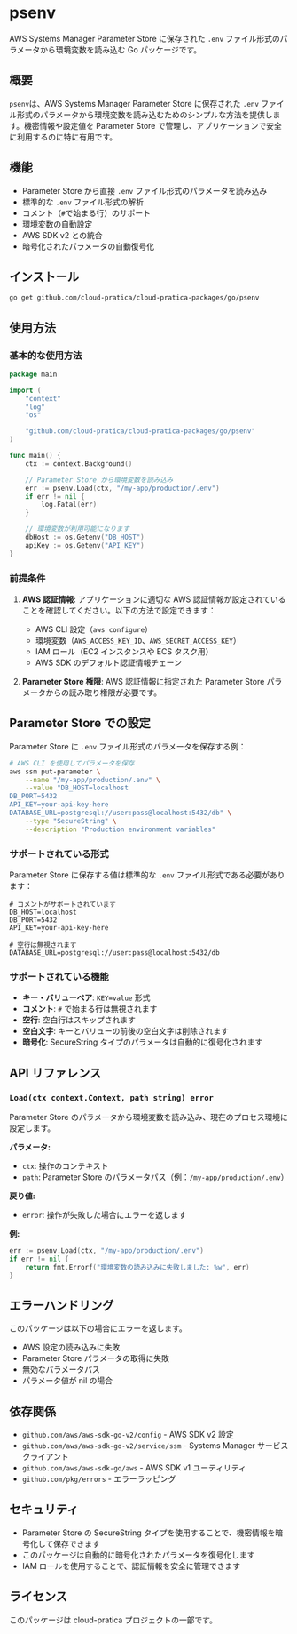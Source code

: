 # psenv

AWS Systems Manager Parameter Store に保存された `.env` ファイル形式のパラメータから環境変数を読み込む Go パッケージです。

## 概要

`psenv`は、AWS Systems Manager Parameter Store に保存された `.env` ファイル形式のパラメータから環境変数を読み込むためのシンプルな方法を提供します。機密情報や設定値を Parameter Store で管理し、アプリケーションで安全に利用するのに特に有用です。

## 機能

- Parameter Store から直接 `.env` ファイル形式のパラメータを読み込み
- 標準的な `.env` ファイル形式の解析
- コメント（`#`で始まる行）のサポート
- 環境変数の自動設定
- AWS SDK v2 との統合
- 暗号化されたパラメータの自動復号化

## インストール

```bash
go get github.com/cloud-pratica/cloud-pratica-packages/go/psenv
```

## 使用方法

### 基本的な使用方法

```go
package main

import (
    "context"
    "log"
    "os"

    "github.com/cloud-pratica/cloud-pratica-packages/go/psenv"
)

func main() {
    ctx := context.Background()

    // Parameter Store から環境変数を読み込み
    err := psenv.Load(ctx, "/my-app/production/.env")
    if err != nil {
        log.Fatal(err)
    }

    // 環境変数が利用可能になります
    dbHost := os.Getenv("DB_HOST")
    apiKey := os.Getenv("API_KEY")
}
```

### 前提条件

1. **AWS 認証情報**: アプリケーションに適切な AWS 認証情報が設定されていることを確認してください。以下の方法で設定できます：

   - AWS CLI 設定（`aws configure`）
   - 環境変数（`AWS_ACCESS_KEY_ID`、`AWS_SECRET_ACCESS_KEY`）
   - IAM ロール（EC2 インスタンスや ECS タスク用）
   - AWS SDK のデフォルト認証情報チェーン

2. **Parameter Store 権限**: AWS 認証情報に指定された Parameter Store パラメータからの読み取り権限が必要です。

## Parameter Store での設定

Parameter Store に `.env` ファイル形式のパラメータを保存する例：

```bash
# AWS CLI を使用してパラメータを保存
aws ssm put-parameter \
    --name "/my-app/production/.env" \
    --value "DB_HOST=localhost
DB_PORT=5432
API_KEY=your-api-key-here
DATABASE_URL=postgresql://user:pass@localhost:5432/db" \
    --type "SecureString" \
    --description "Production environment variables"
```

### サポートされている形式

Parameter Store に保存する値は標準的な `.env` ファイル形式である必要があります：

```env
# コメントがサポートされています
DB_HOST=localhost
DB_PORT=5432
API_KEY=your-api-key-here

# 空行は無視されます
DATABASE_URL=postgresql://user:pass@localhost:5432/db
```

### サポートされている機能

- **キー・バリューペア**: `KEY=value` 形式
- **コメント**: `#` で始まる行は無視されます
- **空行**: 空白行はスキップされます
- **空白文字**: キーとバリューの前後の空白文字は削除されます
- **暗号化**: SecureString タイプのパラメータは自動的に復号化されます

## API リファレンス

### `Load(ctx context.Context, path string) error`

Parameter Store のパラメータから環境変数を読み込み、現在のプロセス環境に設定します。

**パラメータ:**

- `ctx`: 操作のコンテキスト
- `path`: Parameter Store のパラメータパス（例：`/my-app/production/.env`）

**戻り値:**

- `error`: 操作が失敗した場合にエラーを返します

**例:**

```go
err := psenv.Load(ctx, "/my-app/production/.env")
if err != nil {
    return fmt.Errorf("環境変数の読み込みに失敗しました: %w", err)
}
```

## エラーハンドリング

このパッケージは以下の場合にエラーを返します。

- AWS 設定の読み込みに失敗
- Parameter Store パラメータの取得に失敗
- 無効なパラメータパス
- パラメータ値が nil の場合

## 依存関係

- `github.com/aws/aws-sdk-go-v2/config` - AWS SDK v2 設定
- `github.com/aws/aws-sdk-go-v2/service/ssm` - Systems Manager サービスクライアント
- `github.com/aws/aws-sdk-go/aws` - AWS SDK v1 ユーティリティ
- `github.com/pkg/errors` - エラーラッピング

## セキュリティ

- Parameter Store の SecureString タイプを使用することで、機密情報を暗号化して保存できます
- このパッケージは自動的に暗号化されたパラメータを復号化します
- IAM ロールを使用することで、認証情報を安全に管理できます

## ライセンス

このパッケージは cloud-pratica プロジェクトの一部です。
